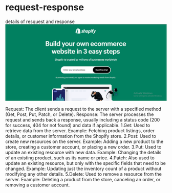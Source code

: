 # request-response
details of resquest and response
![alt text](shopify.png)

Request: The client sends a request to the server with a specified method (Get, Post, Put, Patch, or Delete).
Response: The server processes the request and sends back a response, usually including a status code (200 for success, 404 for not found) and data if applicable.
1.Get: Used to retrieve data from the server.
Example: Fetching product listings, order details, or customer information from the Shopify store.
2.Post: Used to create new resources on the server.
Example: Adding a new product to the store, creating a customer account, or placing a new order.
3.Put: Used to update an existing resource with new data.
Example: Changing the details of an existing product, such as its name or price.
4.Patch: Also used to update an existing resource, but only with the specific fields that need to be changed.
Example: Updating just the inventory count of a product without modifying any other details.
5.Delete: Used to remove a resource from the server.
Example: Deleting a product from the store, canceling an order, or removing a customer account.
